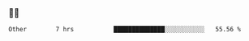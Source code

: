### 👨‍💻

<!--START_SECTION:waka-->

```text
Other        7 hrs           ██████████████░░░░░░░░░░░   55.56 %
```

<!--END_SECTION:waka-->
